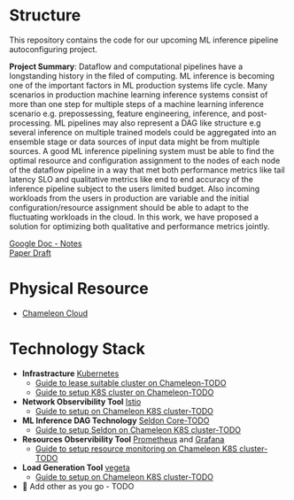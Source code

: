 # Structure

This repository contains the code for our upcoming ML inference pipeline autoconfiguring project.

**Project Summary**:
Dataflow and computational pipelines have a longstanding history in the filed of computing. ML inference is becoming one of the important factors in ML production systems life cycle. Many scenarios in production machine learning inference systems consist of more than one step for multiple steps of a machine learning inference scenario e.g. prepossessing, feature engineering, inference, and post-processing. ML pipelines may also represent a DAG like structure e.g several inference on multiple trained models could be aggregated into an ensemble stage or data sources of input data might be from multiple sources. A good ML inference pipelining system must be able to find the optimal resource and configuration assignment to the nodes of each node of the dataflow pipeline in a way that met both performance metrics like tail latency SLO and qualitative metrics like end to end accuracy of the inference pipeline subject to the users limited budget. Also incoming workloads from the users in production are variable and the initial configuration/resource assignment should be able to adapt to the fluctuating workloads in the cloud. In this work, we have proposed a solution for optimizing both qualitative and performance metrics jointly.


[Google Doc - Notes](https://docs.google.com/document/d/1VbMDl_09n77NCRk58C9vqzDLGkgfliPUYxS3NVX8fgw/edit?usp=sharing) \
[Paper Draft](https://www.overleaf.com/project/625456ee961f16abadd71f36)

# Physical Resource
* [Chameleon Cloud](https://chameleoncloud.org/)

# Technology Stack
* **Infrastracture** [Kubernetes](https://kubernetes.io/)
   *  [Guide to lease suitable cluster on Chameleon-TODO](docs/chameleon-lease.md)
   *  [Guide to setup K8S cluster on Chameleon-TODO](docs/chameleon-k8s.md)
* **Network Observibility Tool** [Istio](https://istio.io/)
   * [Guide to setup on Chameleon K8S cluster-TODO](ddd)
* **ML Inference DAG Technology** [Seldon Core-TODO](https://docs.seldon.io/projects/seldon-core/en/latest/)
   * [Guide to setup Seldon on Chameleon K8S cluster-TODO](ddd)
* **Resources Observibility Tool** [Prometheus](https://prometheus.io/) and [Grafana](https://grafana.com/)
   * [Guide to setup resource monitoring on Chameleon K8S cluster-TODO](docs/prometeus-monitoring.md)
* **Load Generation Tool** [vegeta](https://github.com/tsenart/vegeta)
   * [Guide to setup on Chameleon K8S cluster-TODO](ddd)
* 🔴 Add other as you go - TODO

